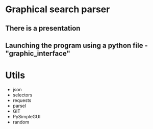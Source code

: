 # Graphical search parser
## There is a presentation
## Launching the program using a python file - "graphic_interface"
# Utils

- json 
- selectors
- requests
- parsel
- GIT
- PySimpleGUI
- random



